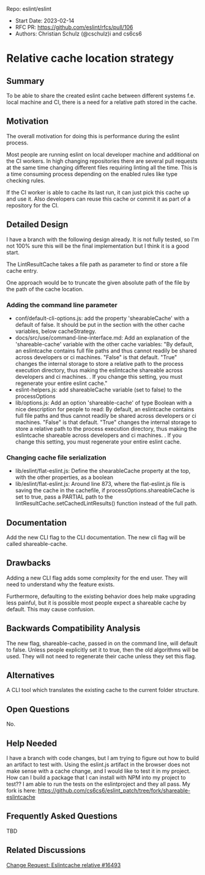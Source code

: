  Repo: eslint/eslint
- Start Date: 2023-02-14
- RFC PR: <https://github.com/eslint/rfcs/pull/106>
- Authors: Christian Schulz (@cschulz)i and cs6cs6

# Relative cache location strategy

## Summary

To be able to share the created eslint cache between different systems f.e. local machine and CI, there is a need for a relative path stored in the cache.

## Motivation

The overall motivation for doing this is performance during the eslint process.

Most people are running eslint on local developer machine and additional on the CI workers.
In high changing repositories there are several pull requests at the same time changing different files requiring linting all the time.
This is a time consuming process depending on the enabled rules like type checking rules.

If the CI worker is able to cache its last run, it can just pick this cache up and use it.
Also developers can reuse this cache or commit it as part of a repository for the CI.

## Detailed Design

I have a branch with the following design already. It is not fully tested, so I'm not 100% sure this will be the final implementation but I think it is a good start. 

The LintResultCache takes a file path as parameter to find or store a file cache entry.

One approach would be to truncate the given absolute path of the file by the path of the cache location.

### Adding the command line parameter
- conf/default-cli-options.js: add the property 'shearableCache' with a default of false. It should be put in the section with the other cache variables, below cacheStrategy. 
- docs/src/use/command-line-interface.md: Add an explanation of the 'shareable-cache' variable with the other cache variables: "By default, an eslintcache contains full file paths and thus cannot readily be shared across developers or ci machines. "False" is that default. "True" changes the internal storage to store a relative path to the process execution directory, thus making the eslintcache shareable across developers and ci machines. . If you change this setting, you must regenerate your entire eslint cache."
- eslint-helpers.js: add shareableCache variable (set to false) to the processOptions
- lib/options.js: Add an option 'shareable-cache' of type Boolean with a nice description for people to read: By default, an eslintcache contains full file paths and thus cannot readily be shared across developers or ci machines. "False" is that default. "True" changes the internal storage to store a relative path to the process execution directory, thus making the eslintcache shareable across developers and ci machines. . If you change this setting, you must regenerate your entire eslint cache.


### Changing cache file serialization
- lib/eslint/flat-eslint.js: Define the shearableCache property at the top, with the other properties, as a boolean
- lib/eslint/flat-eslint.js: Around line 873, where the flat-eslint.js file is saving the cache in the cachefile, if processOptions.shareableCache is set to true, pass a PARTIAL path to the lintResultCache.setCachedLintResults() function instead of the full path. 

## Documentation

Add the new CLI flag to the CLI documentation. The new cli flag will be called shareable-cache.

## Drawbacks

Adding a new CLI flag adds some complexity for the end user. They will need to understand why the feature exists. 

Furthermore, defaulting to the existing behavior does help make upgrading less painful, but it is possible most people expect a shareable cache by default. This may cause confusion.

## Backwards Compatibility Analysis

The new flag, shareable-cache, passed in on the command line, will default to false. Unless people explicitly set it to true, then the old algorithms will
be used. They will not need to regenerate their cache unless they set this flag. 

## Alternatives

A CLI tool which translates the existing cache to the current folder structure.

## Open Questions

No.

## Help Needed

I have a branch with code changes, but I am trying to figure out how to build an artifact to test with. Using the eslint.js artifact in the browser does not make sense
with a cache change, and I would like to test it in my project. How can I build a package that I can install with NPM into my project to test?? I am able to run the tests
on the eslintproject and they all pass. My fork is here: https://github.com/cs6cs6/eslint_patch/tree/fork/shareable-eslintcache

## Frequently Asked Questions

TBD

## Related Discussions

[Change Request: Eslintcache relative #16493](https://github.com/eslint/eslint/issues/16493)

